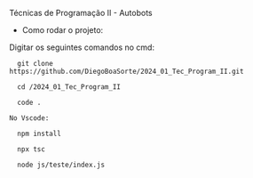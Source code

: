 
Técnicas de Programação II - Autobots

- Como rodar o projeto:

Digitar os seguintes comandos no cmd:
```
  git clone https://github.com/DiegoBoaSorte/2024_01_Tec_Program_II.git

  cd /2024_01_Tec_Program_II

  code .

No Vscode:

  npm install
  
  npx tsc
  
  node js/teste/index.js
```
